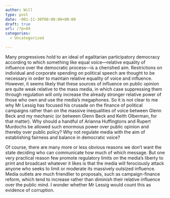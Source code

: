 ```yaml
---
author: Will
type: post
date: -001-11-30T00:00:00+00:00
draft: true
url: /?p=84
categories:
  - Uncategorized

---
```

Many progressives hold to an ideal of egalitarian participatory democracy according to which something like equal voice—relative equality of influence over the democratic process—is a cherished aim. Restrictions on individual and corporate spending on political speech are thought to be necessary in order to maintain relative equality of voice and influence. However, it seems likely that these sources of influence on public opinion are quite weak relative to the mass media, in which case suppressing them through regulation will only increase the already stronger relative power of those who own and use the media&#8217;s megaphones. So it is not clear to me why Mr Lessig has focused his crusade on the finance of political campaigns rather than on the massive inequalities of voice between Glenn Beck and my mechanic (or between Glenn Beck and Keith Olberman, for that matter). Why should a handful of Arianna Huffingtons and Rupert Murdochs be allowed such enormous power over public opinion and thereby over public policy? Why not regulate media with the aim of establishing fairness and balance in democratic voice?

Of course, there are many more or less obvious reasons we don&#8217;t want the state deciding who can communicate how much of which message. But one very practical reason few promote regulatory limits on the media&#8217;s liberty to print and broadcast whatever it likes is that the media will ferociously attack anyone who seeks to limit or moderate its massively outsized influence. Media outlets are much friendlier to proposals, such as campaign-finance reform, which tend to increase rather than diminish their relative influence over the public mind. I wonder whether Mr Lessig would count this as evidence of corruption.